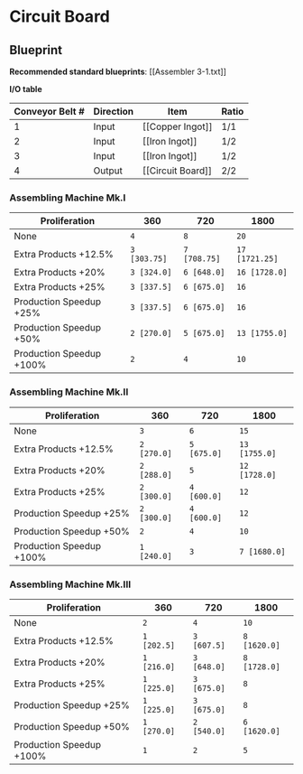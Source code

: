 # Circuit Board

## Blueprint

**Recommended standard blueprints**: [[Assembler 3-1.txt]]

**I/O table**

| Conveyor Belt # | Direction | Item              | Ratio |
| --------------- | --------- | ----------------- | ----- |
| 1               | Input     | [[Copper Ingot]]  | 1/1   |
| 2               | Input     | [[Iron Ingot]]    | 1/2   |
| 3               | Input     | [[Iron Ingot]]    | 1/2   |
| 4               | Output    | [[Circuit Board]] | 2/2   |

### Assembling Machine Mk.I

| Proliferation            | 360          | 720          | 1800           |
| ------------------------ | ------------ | ------------ | -------------- |
| None                     | `4`          | `8`          | `20`           |
| Extra Products +12.5%    | `3 [303.75]` | `7 [708.75]` | `17 [1721.25]` |
| Extra Products +20%      | `3 [324.0]`  | `6 [648.0]`  | `16 [1728.0]`  |
| Extra Products +25%      | `3 [337.5]`  | `6 [675.0]`  | `16`           |
| Production Speedup +25%  | `3 [337.5]`  | `6 [675.0]`  | `16`           |
| Production Speedup +50%  | `2 [270.0]`  | `5 [675.0]`  | `13 [1755.0]`  |
| Production Speedup +100% | `2`          | `4`          | `10`           |

### Assembling Machine Mk.II

| Proliferation            | 360         | 720         | 1800          |
| ------------------------ | ----------- | ----------- | ------------- |
| None                     | `3`         | `6`         | `15`          |
| Extra Products +12.5%    | `2 [270.0]` | `5 [675.0]` | `13 [1755.0]` |
| Extra Products +20%      | `2 [288.0]` | `5`         | `12 [1728.0]` |
| Extra Products +25%      | `2 [300.0]` | `4 [600.0]` | `12`          |
| Production Speedup +25%  | `2 [300.0]` | `4 [600.0]` | `12`          |
| Production Speedup +50%  | `2`         | `4`         | `10`          |
| Production Speedup +100% | `1 [240.0]` | `3`         | `7 [1680.0]`  |

### Assembling Machine Mk.III

| Proliferation            | 360         | 720         | 1800         |
| ------------------------ | ----------- | ----------- | ------------ |
| None                     | `2`         | `4`         | `10`         |
| Extra Products +12.5%    | `1 [202.5]` | `3 [607.5]` | `8 [1620.0]` |
| Extra Products +20%      | `1 [216.0]` | `3 [648.0]` | `8 [1728.0]` |
| Extra Products +25%      | `1 [225.0]` | `3 [675.0]` | `8`          |
| Production Speedup +25%  | `1 [225.0]` | `3 [675.0]` | `8`          |
| Production Speedup +50%  | `1 [270.0]` | `2 [540.0]` | `6 [1620.0]` |
| Production Speedup +100% | `1`         | `2`         | `5`          |
